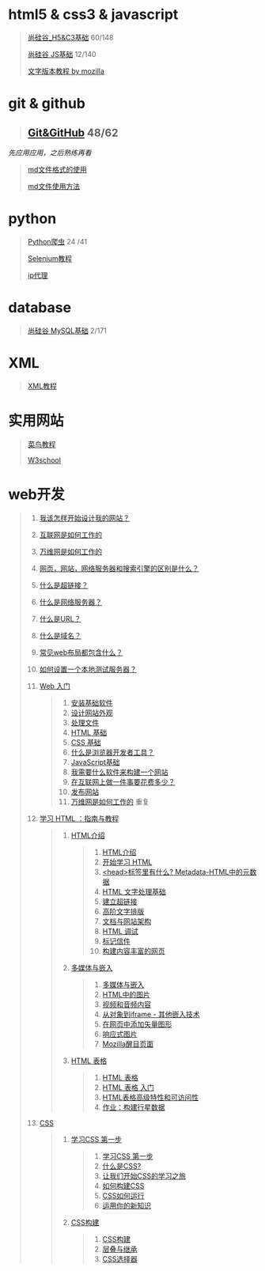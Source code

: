 
html5 & css3 & javascript
===

> [尚硅谷_H5&C3基础][H5&C3] 60/148
>
> [H5&C3]:https://www.youtube.com/playlist?list=PLmOn9nNkQxJFs5KfK5ihVgb8nNccfkgxn
>
> [尚硅谷 JS基础][JS] 12/140
> 
> [文字版本教程 by mozilla][mozilla web]
> 
> [mozilla web]:https://developer.mozilla.org/zh-CN/docs/Learn/Getting_started_with_the_web
>
> [JS]:https://www.youtube.com/playlist?list=PLmOn9nNkQxJFubqN777c_nScnJ4dpEYMT

git & github
===

> ## [Git&GitHub][] 48/62 

> [Git&Github]:https://www.youtube.com/playlist?list=PLmOn9nNkQxJFISyrvKUk8OWg-Pzs1donX

<pre><em>先应用应用，之后熟练再看</em></pre>

>[md文件格式的使用](https://blog.csdn.net/renlzrz/article/details/83545521)
>
>[md文件使用方法][]
>
>[md文件使用方法]: ../../Markdown-Syntax-CN/Markdown-Syntax-CN/syntax.md

python
===

> [Python爬虫][] 24 /41
> 
> [Python爬虫]:https://www.bilibili.com/video/BV12E411A7ZQ
> 
> [Selenium教程](http://www.testclass.net/selenium_python/ "测试教程网")
>
> [ip代理](https://zhuanlan.zhihu.com/p/89462147)


database
===

> [尚硅谷 MySQL基础][MySQL]  2/171
> 
> [mysql]:https://www.youtube.com/playlist?list=PLmOn9nNkQxJHvSwmwwnH3oInxIr7HIZ8U

XML
===

> [XML教程](https://www.w3school.com.cn/xml/index.asp)

实用网站
===

> [菜鸟教程](https://www.runoob.com/)
>
> [W3school](https://www.w3school.com.cn/)


web开发
===
> 1. [我该怎样开始设计我的网站？](https://developer.mozilla.org/zh-CN/docs/Learn/Common_questions/Thinking_before_coding)
> 1. [互联网是如何工作的](https://developer.mozilla.org/zh-CN/docs/learn/How_the_Internet_works)
> 1. [万维网是如何工作的](https://developer.mozilla.org/zh-CN/docs/Learn/Getting_started_with_the_web/How_the_Web_works)
> 1. [网页，网站，网络服务器和搜索引擎的区别是什么？](https://developer.mozilla.org/zh-CN/docs/Learn/Common_questions/Pages_sites_servers_and_search_engines)
> 1. [什么是超链接？](https://developer.mozilla.org/zh-CN/docs/Learn/Common_questions/What_are_hyperlinks)
> 1. [什么是网络服务器？](https://developer.mozilla.org/zh-CN/docs/Learn/Common_questions/What_is_a_web_server)
> 1. [什么是URL？](https://developer.mozilla.org/zh-CN/docs/Learn/Common_questions/What_is_a_URL)
> 1. [什么是域名？](https://developer.mozilla.org/zh-CN/docs/Learn/Common_questions/What_is_a_domain_name)
> 1. [常见web布局都包含什么？](https://wiki.developer.mozilla.org/zh-CN/docs/Learn/Common_questions/Common_web_layouts)
> 1. [如何设置一个本地测试服务器？](https://developer.mozilla.org/zh-CN/docs/Learn/Common_questions/set_up_a_local_testing_server)
> 1. [Web 入门](https://developer.mozilla.org/zh-CN/docs/Learn/Getting_started_with_the_web)
>
>       > 1. [安装基础软件](https://developer.mozilla.org/zh-CN/docs/Learn/Getting_started_with_the_web/Installing_basic_software)
>       > 1. [设计网站外观](https://developer.mozilla.org/zh-CN/docs/Learn/Getting_started_with_the_web/What_will_your_website_look_like)
>       > 1. [处理文件](https://developer.mozilla.org/zh-CN/docs/Learn/Getting_started_with_the_web/Dealing_with_files)
>       > 1. [HTML 基础](https://developer.mozilla.org/zh-CN/docs/Learn/Getting_started_with_the_web/HTML_basics)
>       > 1. [CSS 基础](https://developer.mozilla.org/zh-CN/docs/Learn/Getting_started_with_the_web/CSS_basics)
>       > 1. [什么是浏览器开发者工具？](https://developer.mozilla.org/zh-CN/docs/Learn/Discover_browser_developer_tools)
>       > 1. [JavaScript基础](https://developer.mozilla.org/zh-CN/docs/Learn/Getting_started_with_the_web/JavaScript_basics)
>       > 1. [我需要什么软件来构建一个网站](https://developer.mozilla.org/zh-CN/docs/Learn/Common_questions/What_software_do_I_need)
>       > 1. [在互联网上做一件事要花费多少？](https://developer.mozilla.org/zh-CN/docs/Learn/Common_questions/How_much_does_it_cost#%E8%BD%AF%E4%BB%B6)
>       > 1. [发布网站](https://developer.mozilla.org/zh-CN/docs/Learn/Getting_started_with_the_web/Publishing_your_website)
>       > 1. [万维网是如何工作的](https://developer.mozilla.org/zh-CN/docs/Learn/Getting_started_with_the_web/How_the_Web_works) 重复
> 1. [学习 HTML ：指南与教程](https://developer.mozilla.org/zh-CN/docs/Learn/HTML)
>       > 1. [HTML介绍](https://developer.mozilla.org/zh-CN/docs/Learn/HTML/Introduction_to_HTML)
>       >       > 1. [HTML介绍](https://developer.mozilla.org/zh-CN/docs/Learn/HTML/Introduction_to_HTML)
>       >       > 1. [开始学习 HTML](https://developer.mozilla.org/zh-CN/docs/Learn/HTML/Introduction_to_HTML/Getting_started)
>       >       > 1. [&lt;head&gt;标签里有什么? Metadata-HTML中的元数据](https://developer.mozilla.org/zh-CN/docs/Learn/HTML/Introduction_to_HTML/The_head_metadata_in_HTML)
>       >       > 1. [HTML 文字处理基础](https://developer.mozilla.org/zh-CN/docs/Learn/HTML/Introduction_to_HTML/HTML_text_fundamentals)
>       >       > 1. [建立超链接](https://developer.mozilla.org/zh-CN/docs/Learn/HTML/Introduction_to_HTML/Creating_hyperlinks)
>       >       > 1. [高阶文字排版](https://developer.mozilla.org/zh-CN/docs/Learn/HTML/Introduction_to_HTML/Advanced_text_formatting)
>       >       > 1. [文档与网站架构](https://developer.mozilla.org/zh-CN/docs/Learn/HTML/Introduction_to_HTML/%E6%96%87%E4%BB%B6%E5%92%8C%E7%BD%91%E7%AB%99%E7%BB%93%E6%9E%84)
>       >       > 1. [HTML 调试](https://developer.mozilla.org/zh-CN/docs/Learn/HTML/Introduction_to_HTML/Debugging_HTML)
>       >       > 1. [标记信件](https://developer.mozilla.org/zh-CN/docs/Learn/HTML/Introduction_to_HTML/Marking_up_a_letter)
>       >       > 1. [构建内容丰富的网页](https://developer.mozilla.org/zh-CN/docs/Learn/HTML/Introduction_to_HTML/Structuring_a_page_of_content)
>       > 1. [多媒体与嵌入](https://developer.mozilla.org/zh-CN/docs/Learn/HTML/Multimedia_and_embedding)
>       >       > 1. [多媒体与嵌入](https://developer.mozilla.org/zh-CN/docs/Learn/HTML/Multimedia_and_embedding)
>       >       > 1. [HTML中的图片](https://developer.mozilla.org/zh-CN/docs/Learn/HTML/Multimedia_and_embedding/Images_in_HTML)
>       >       > 1. [视频和音频内容](https://developer.mozilla.org/zh-CN/docs/Learn/HTML/Multimedia_and_embedding/Video_and_audio_content)
>       >       > 1. [从对象到iframe - 其他嵌入技术](https://developer.mozilla.org/zh-CN/docs/Learn/HTML/Multimedia_and_embedding/%E5%85%B6%E4%BB%96%E5%B5%8C%E5%85%A5%E6%8A%80%E6%9C%AF)
>       >       > 1. [在网页中添加矢量图形](https://developer.mozilla.org/zh-CN/docs/Learn/HTML/Multimedia_and_embedding/Adding_vector_graphics_to_the_Web)
>       >       > 1. [响应式图片](https://developer.mozilla.org/zh-CN/docs/Learn/HTML/Multimedia_and_embedding/Responsive_images)
>       >       > 1. [Mozilla醒目页面](https://developer.mozilla.org/zh-CN/docs/Learn/HTML/Multimedia_and_embedding/Mozilla_splash_page)
>       > 1. [HTML 表格](https://developer.mozilla.org/zh-CN/docs/Learn/HTML/Tables)
>       >       > 1. [HTML 表格](https://developer.mozilla.org/zh-CN/docs/Learn/HTML/Tables)
>       >       > 1. [HTML 表格 入门](https://developer.mozilla.org/zh-CN/docs/Learn/HTML/Tables/Basics)
>       >       > 1. [HTML表格高级特性和可访问性](https://developer.mozilla.org/zh-CN/docs/Learn/HTML/Tables/Advanced)
>       >       > 1. [作业：构建行星数据](https://developer.mozilla.org/zh-CN/docs/Learn/HTML/Tables/Structuring_planet_data)
> 1. [CSS](https://developer.mozilla.org/zh-CN/docs/Learn/CSS)
>       > 1. [学习CSS 第一步](https://developer.mozilla.org/zh-CN/docs/Learn/CSS/First_steps)
>       >       > 1. [学习CSS 第一步](https://developer.mozilla.org/zh-CN/docs/Learn/CSS/First_steps)
>       >       > 1. [什么是CSS?](https://developer.mozilla.org/zh-CN/docs/Learn/CSS/First_steps/What_is_CSS)
>       >       > 1. [让我们开始CSS的学习之旅](https://developer.mozilla.org/zh-CN/docs/Learn/CSS/First_steps/%E5%BC%80%E5%A7%8B)
>       >       > 1. [如何构建CSS](https://developer.mozilla.org/zh-CN/docs/Learn/CSS/First_steps/How_CSS_is_structured)
>       >       > 1. [CSS如何运行](https://developer.mozilla.org/zh-CN/docs/Learn/CSS/First_steps/CSS%E5%A6%82%E4%BD%95%E8%BF%90%E8%A1%8C)
>       >       > 1. [运用你的新知识](https://developer.mozilla.org/zh-CN/docs/Learn/CSS/First_steps/Using_your_new_knowledge)
>       > 1. [CSS构建](https://developer.mozilla.org/zh-CN/docs/Learn/CSS/Building_blocks)
>       >       > 1. [CSS构建](https://developer.mozilla.org/zh-CN/docs/Learn/CSS/Building_blocks)
>       >       > 1. [层叠与继承](https://developer.mozilla.org/zh-CN/docs/Learn/CSS/Building_blocks/Cascade_and_inheritance)
>       >       > 1. [CSS选择器](https://developer.mozilla.org/zh-CN/docs/Learn/CSS/Building_blocks/Selectors)
